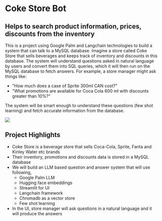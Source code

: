 # Coke Store Bot
## Helps to search product information, prices, discounts from the inventory

This is a project using Google Palm and Langchain technologies to build a system that can talk to a MySQL database. Imagine a store called Coke Store that sells beverages and keeps track of inventory and discounts in this database. The system will understand questions asked in natural language by users and convert them into SQL queries, which it will then run on the MySQL database to fetch answers. For example, a store manager might ask things like:

- "How much does a case of Sprite 300ml CAN cost?"
- "What promotions are available for Coca Cola 600 ml with discounts greater than 10%?"
  
The system will be smart enough to understand these questions (few shot learning) and fetch accurate information from the database.

![]("[success1.png](https://github.com/RogerSujay56/cokestore_llmbot/blob/main/success1.png)")


## Project Highlights

- Coke Store is a beverage store that sells Coca-Cola, Sprite, Fanta and Kinley Water etc brands 
- Their inventory, promotions and discounts data is stored in a MySQL database
- We will build an LLM based question and answer system that will use following,
  - Google Palm LLM
  - Hugging face embeddings
  - Streamlit for UI
  - Langchain framework
  - Chromadb as a vector store
  - Few shot learning
- In the UI, store manager will ask questions in a natural language and it will produce the answers
